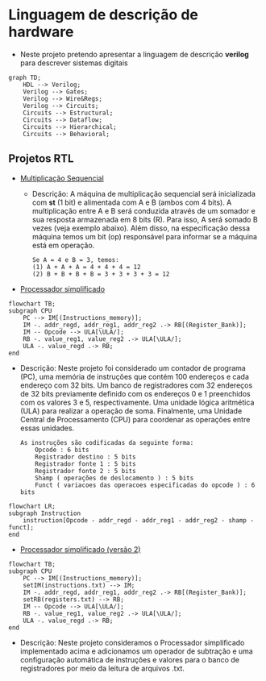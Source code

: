 # Linguagem de descrição de hardware

- Neste projeto pretendo apresentar a linguagem de descrição **verilog** para descrever sistemas digitais


```mermaid
graph TD;
    HDL --> Verilog;
    Verilog --> Gates;
    Verilog --> Wire&Regs;
    Verilog --> Circuits;
    Circuits --> Estructural;
    Circuits --> Dataflow;
    Circuits --> Hierarchical;
    Circuits --> Behavioral;
```

## Projetos RTL
- [Multiplicação Sequencial](https://github.com/petrucior/verilog/blob/main/maquinaMultiplicacao.ipynb)
    - Descrição: A máquina de multiplicação sequencial será inicializada com **st** (1 bit) e alimentada com A e B (ambos com 4 bits). A multiplicação entre A e B será conduzida através de um somador e sua resposta armazenada em 8 bits (R). Para isso, A será somado B vezes (veja exemplo abaixo). Além disso, na especificação dessa máquina temos um bit (op) responsável para informar se a máquina está em operação. 

        ```
        Se A = 4 e B = 3, temos:
        (1) A + A + A = 4 + 4 + 4 = 12
        (2) B + B + B + B = 3 + 3 + 3 + 3 = 12
        ```
- [Processador simplificado](https://github.com/petrucior/verilog/blob/main/processador.ipynb)
```mermaid
flowchart TB;
subgraph CPU
    PC --> IM[(Instructions_memory)];
    IM -. addr_regd, addr_reg1, addr_reg2 .-> RB[(Register_Bank)];
    IM -- Opcode --> ULA[\ULA/];
    RB -. value_reg1, value_reg2 .-> ULA[\ULA/];
    ULA -. value_regd .-> RB;
end
```

   - Descrição: Neste projeto foi considerado um contador de programa (PC), uma memória de instruções que contém 100 endereços e cada endereço com 32 bits. Um banco de registradores com 32 endereços de 32 bits previamente definido com os endereços 0 e 1 preenchidos com os valores 3 e 5, respectivamente. Uma unidade lógica aritmética (ULA) para realizar a operação de soma. Finalmente, uma Unidade Central de Processamento (CPU) para coordenar as operações entre essas unidades.

         As instruções são codificadas da seguinte forma:
             Opcode : 6 bits
             Registrador destino : 5 bits
             Registrador fonte 1 : 5 bits
             Registrador fonte 2 : 5 bits
             Shamp ( operações de deslocamento ) : 5 bits
             Funct ( variacoes das operacoes especificadas do opcode ) : 6 bits
            
```mermaid
flowchart LR;
subgraph Instruction
    instruction[Opcode - addr_regd - addr_reg1 - addr_reg2 - shamp - funct];
end
```

- [Processador simplificado (versão 2)](https://github.com/petrucior/verilog/blob/main/processador_v2.ipynb)
```mermaid
flowchart TB;
subgraph CPU
    PC --> IM[(Instructions_memory)];
	setIM(instructions.txt) --> IM;
    IM -. addr_regd, addr_reg1, addr_reg2 .-> RB[(Register_Bank)];
	setRB(registers.txt) --> RB;
    IM -- Opcode --> ULA[\ULA/];
    RB -. value_reg1, value_reg2 .-> ULA[\ULA/];
    ULA -. value_regd .-> RB;
end
```

   - Descrição: Neste projeto consideramos o Processador simplificado implementado acima e adicionamos um operador de subtração e uma configuração automática de instruções e valores para o banco de registradores por meio da leitura de arquivos .txt.
